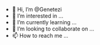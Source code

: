 - 👋 Hi, I’m @Genetezi
- 👀 I’m interested in ...
- 🌱 I’m currently learning ...
- 💞️ I’m looking to collaborate on ...
- 📫 How to reach me ...

<!---
Genetezi/Genetezi is a ✨ special ✨ repository because its `README.md` (this file) appears on your GitHub profile.
You can click the Preview link to take a look at your changes.
--->
